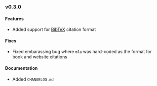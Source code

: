 ### v0.3.0

#### Features
* Added support for [BibTeX](http://www.bibtex.org/) citation format

#### Fixes
* Fixed embarassing bug where `mla` was hard-coded as the format for book and website citations

#### Documentation
* Added `CHANGELOG.md`
